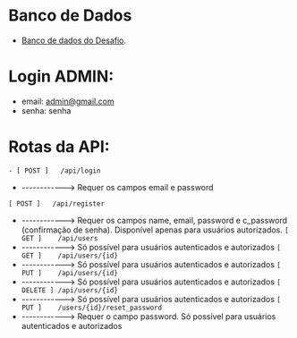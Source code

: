 # Banco de Dados
- [Banco de dados do Desafio](https://drive.google.com/file/d/1YsStFYIctBCBQemS9i2V8vyKNkQRpBnq/view?usp=sharing).

# Login ADMIN:
- email: admin@gmail.com
- senha: senha

# Rotas da API:
```
- [ POST ]   /api/login
```
* ------------> Requer os campos email e password
``` 
[ POST ]   /api/register
```
* ------------> Requer os campos name, email, password e c_password (confirmação de senha). Disponível apenas para usuários autorizados.
``` [ GET ]    /api/users ```
* ------------> Só possível para usuários autenticados e autorizados
``` [ GET ]    /api/users/{id} ```
* ------------> Só possível para usuários autenticados e autorizados
``` [ PUT ]    /api/users/{id} ```
* ------------> Só possível para usuários autenticados e autorizados
``` [ DELETE ] /api/users/{id} ```
* ------------> Só possível para usuários autenticados e autorizados
``` [ PUT ]    /users/{id}/reset_password ```
* ------------> Requer o campo password. Só possível para usuários autenticados e autorizados
